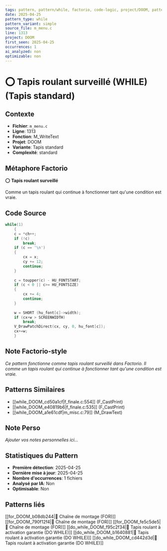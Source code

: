 ```yaml
---
tags: pattern, pattern/while, factorio, code-logic, project/DOOM, pattern/variant/simple
date: 2025-04-25
pattern_type: while
pattern_variant: simple
source_file: m_menu.c
line: 1313
project: DOOM
first_seen: 2025-04-25
occurrences: 1
ai_analyzed: non
optimizable: non
---
```


# ⭕ Tapis roulant surveillé (WHILE) (Tapis standard)

## Contexte
- **Fichier**: `m_menu.c`
- **Ligne**: 1313
- **Fonction**: M_WriteText
- **Projet**: DOOM
- **Variante**: Tapis standard
- **Complexité**: standard

## Métaphore Factorio
⭕ **Tapis roulant surveillé**

Comme un tapis roulant qui continue à fonctionner tant qu'une condition est vraie.

## Code Source
```c
while(1)
    {
	c = *ch++;
	if (!c)
	    break;
	if (c == '\n')
	{
	    cx = x;
	    cy += 12;
	    continue;
	}
		
	c = toupper(c) - HU_FONTSTART;
	if (c < 0 || c>= HU_FONTSIZE)
	{
	    cx += 4;
	    continue;
	}
		
	w = SHORT (hu_font[c]->width);
	if (cx+w > SCREENWIDTH)
	    break;
	V_DrawPatchDirect(cx, cy, 0, hu_font[c]);
	cx+=w;
    }
```

## Note Factorio-style
*Ce pattern fonctionne comme tapis roulant surveillé dans Factorio. Il comme un tapis roulant qui continue à fonctionner tant qu'une condition est vraie.*

## Patterns Similaires
- [[while_DOOM_cd50a1cf|f_finale.c:554]] (F_CastPrint)
- [[while_DOOM_e40819b6|f_finale.c:535]] (F_CastPrint)
- [[while_DOOM_a1e61cdf|m_misc.c:79]] (M_DrawText)

## Note Perso
*Ajouter vos notes personnelles ici...*

## Statistiques du Pattern
- **Première détection**: 2025-04-25
- **Dernière mise à jour**: 2025-04-25
- **Nombre d'occurrences**: 1 fichiers
- **Analysé par IA**: Non
- **Optimisable**: Non

## Patterns liés
[[for_DOOM_b08db244|🔄 Chaîne de montage (FOR)]]
[[for_DOOM_790f12f4|🔄 Chaîne de montage (FOR)]]
[[for_DOOM_fe5c5de5|🔄 Chaîne de montage (FOR)]]
[[do_while_DOOM_f95c2f34|🔄 Tapis roulant à activation garantie (DO WHILE)]]
[[do_while_DOOM_b1640881|🔄 Tapis roulant à activation garantie (DO WHILE)]]
[[do_while_DOOM_cd442d3d|🔄 Tapis roulant à activation garantie (DO WHILE)]]

